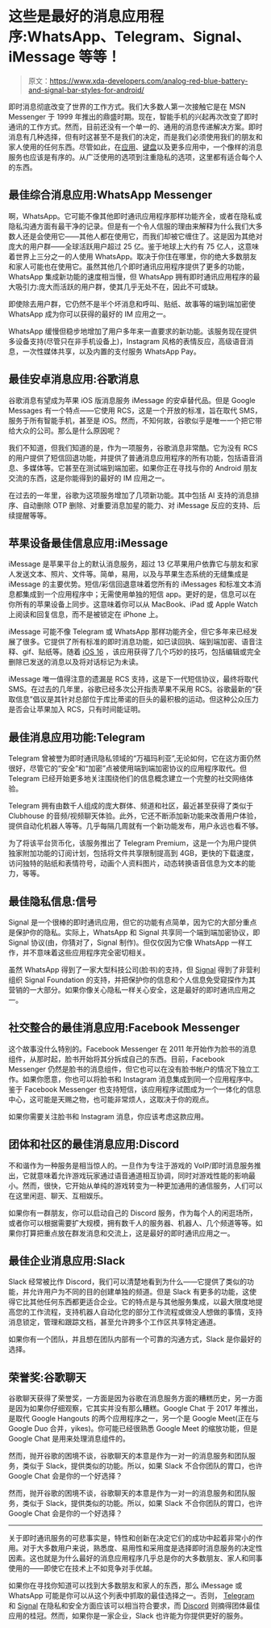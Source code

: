 # 这些是最好的消息应用程序:WhatsApp、Telegram、Signal、iMessage 等等！

> 原文：<https://www.xda-developers.com/analog-red-blue-battery-and-signal-bar-styles-for-android/>

即时消息彻底改变了世界的工作方式。我们大多数人第一次接触它是在 MSN Messenger 于 1999 年推出的鼎盛时期。现在，智能手机的兴起再次改变了即时通讯的工作方式。然而，目前还没有一个单一的、通用的消息传递解决方案。即时消息有几种选择，但有时这甚至不是我们的决定，而是我们必须使用我们的朋友和家人使用的任何东西。尽管如此，在[应用](https://www.xda-developers.com/best-android-apps/)、[键盘](https://www.xda-developers.com/best-android-keyboard/)以及更多应用中，一个像样的消息服务也应该是有序的。从广泛使用的选项到注重隐私的选项，这里都有适合每个人的东西。

## 最佳综合消息应用:WhatsApp Messenger

啊，WhatsApp。它可能不像其他即时通讯应用程序那样功能齐全，或者在隐私或隐私沟通方面有最干净的记录。但是有一个令人信服的理由来解释为什么我们大多数人还是会使用它——其他人都在使用它，而我们却被它缠住了。这是因为其绝对庞大的用户群——全球活跃用户超过 25 亿。鉴于地球上大约有 75 亿人，这意味着世界上三分之一的人使用 WhatsApp。取决于你住在哪里，你的绝大多数朋友和家人可能也在使用它。虽然其他几个即时通讯应用程序提供了更多的功能，WhatsApp 集成新功能的速度相当慢，但 WhatsApp 拥有即时通讯应用程序的最大吸引力:庞大而活跃的用户群，使其几乎无处不在，因此不可或缺。

即使除去用户群，它仍然不是半个坏消息和呼叫、贴纸、故事等的端到端加密使 WhatsApp 成为你可以获得的最好的 IM 应用之一。

WhatsApp 缓慢但稳步地增加了用户多年来一直要求的新功能。该服务现在提供多设备支持(尽管只在非手机设备上)，Instagram 风格的表情反应，高级语音消息，一次性媒体共享，以及内置的支付服务 WhatsApp Pay。

## 最佳安卓消息应用:谷歌消息

谷歌消息有望成为苹果 iOS 版消息服务 iMessage 的安卓替代品。但是 Google Messages 有一个特点——它使用 RCS，这是一个开放的标准，旨在取代 SMS，服务于所有智能手机，甚至是 iOS。然而，不知何故，谷歌似乎是唯一一个把它带给大众的公司。那么是什么原因呢？

我们不知道，但我们知道的是，作为一项服务，谷歌消息非常酷。它为没有 RCS 的用户提供了短信回退功能，并提供了普通消息应用程序的所有功能，包括语音消息、多媒体等。它甚至在测试端到端加密。如果你正在寻找与你的 Android 朋友交流的东西，这是你能得到的最好的 IM 应用之一。

在过去的一年里，谷歌为这项服务增加了几项新功能。其中包括 AI 支持的消息排序、自动删除 OTP 删除、对重要消息加星的能力、对 iMessage 反应的支持、后续提醒等等。

## 苹果设备最佳信息应用:iMessage

iMessage 是苹果平台上的默认消息服务，超过 13 亿苹果用户依靠它与朋友和家人发送文本、照片、文件等。简单，易用，以及与苹果生态系统的无缝集成是 iMessage 的主要优势。短信/彩信回退意味着您所有的 iMessages 和标准文本消息都集成到一个应用程序中；无需使用单独的短信 app。更好的是，信息可以在你所有的苹果设备上同步。这意味着你可以从 MacBook、iPad 或 Apple Watch 上阅读和回复信息，而不是被锁定在 iPhone 上。

iMessage 可能不像 Telegram 或 WhatsApp 那样功能齐全，但它多年来已经发展了很多。它提供了所有标准的即时消息功能，如已读回执、端到端加密、语音注释、gif、贴纸等。随着 [iOS 16](https://www.xda-developers.com/ios-16/) ，该应用获得了几个巧妙的技巧，包括编辑或完全删除已发送的消息以及将对话标记为未读。

iMessage 唯一值得注意的遗漏是 RCS 支持，这是下一代短信协议，最终将取代 SMS。在过去的几年里，谷歌已经多次公开指责苹果不采用 RCS。谷歌最新的“获取信息”倡议是其针对总部位于库比蒂诺的巨头的最积极的运动。但这种公众压力是否会让苹果加入 RCS，只有时间能证明。

## 最佳消息应用功能:Telegram

Telegram 曾被誉为即时通讯隐私领域的“万福玛利亚”,无论如何，它在这方面仍然很好，尽管它的“安全”和“加密”点被使用端到端加密协议的应用程序取代。但 Telegram 已经开始更多地关注围绕他们的信息概念建立一个完整的社交网络体验。

Telegram 拥有由数千人组成的庞大群体、频道和社区，最近甚至获得了类似于 Clubhouse 的音频/视频聊天体验。此外，它还不断添加新功能来改善用户体验，提供自动化机器人等等。几乎每隔几周就有一个新功能发布，用户永远也看不够。

为了将该平台货币化，该服务推出了 Telegram Premium，这是一个为用户提供独家附加功能的订阅计划，包括将文件共享限制提高到 4GB，更快的下载速度，访问独特的贴纸和表情符号，动画个人资料图片，动态转换语音信息为文本的能力，等等。

## 最佳隐私信息:信号

Signal 是一个很棒的即时通讯应用，但它的功能有点简单，因为它的大部分重点是保护你的隐私。实际上，WhatsApp 和 Signal 共享同一个端到端加密协议，即 Signal 协议(由，你猜对了，Signal 制作)。但仅仅因为它像 WhatsApp 一样工作，并不意味着这些应用程序完全密切相关。

虽然 WhatsApp 得到了一家大型科技公司(脸书)的支持，但 [Signal](https://www.xda-developers.com/signal/) 得到了非营利组织 Signal Foundation 的支持，并把保护你的信息和个人信息免受窥探作为其营销的一大部分。如果你像关心隐私一样关心安全，这是最好的即时通讯应用之一。

## 社交整合的最佳消息应用:Facebook Messenger

这个故事没什么特别的。Facebook Messenger 在 2011 年开始作为脸书的消息组件，从那时起，脸书开始将其分拆成自己的东西。目前，Facebook Messenger 仍然是脸书的消息组件，但它也可以在没有脸书帐户的情况下独立工作。如果你愿意，你也可以将脸书和 Instagram 消息集成到同一个应用程序中。鉴于 Facebook Messenger 也支持短信，该应用程序试图成为一个一体化的信息中心，这可能是天赐之物，也可能非常烦人，这取决于你的观点。

如果你需要关注脸书和 Instagram 消息，你应该考虑这款应用。

## 团体和社区的最佳消息应用:Discord

不和谐作为一种服务是相当惊人的。一旦作为专注于游戏的 VoIP/即时消息服务推出，它就意味着允许游戏玩家通过语音通道相互协调，同时对游戏性能的影响最小。然而，很快，它开始从单纯的游戏转变为一种更加通用的通信服务，人们可以在这里闲逛、聊天、互相娱乐。

如果你有一群朋友，你可以启动自己的 Discord 服务，作为每个人的闲逛场所，或者你可以根据需要扩大规模，拥有数千人的服务器、机器人、几个频道等等。如果你打算把重点放在群发消息和交流上，这是最好的即时通讯应用之一。

## 最佳企业消息应用:Slack

Slack 经常被比作 Discord，我们可以清楚地看到为什么——它提供了类似的功能，并允许用户为不同的目的创建单独的频道。但是 Slack 有更多的功能，这使得它比其他任何东西都更适合企业。它的特点是与其他服务集成，以最大限度地提高您的工作流程，支持机器人自动化您的部分工作流程或做没人想做的事情，支持消息锁定，管理和跟踪文档，甚至允许跨多个工作区共享特定通道。

如果你有一个团队，并且想在团队内部有一个可靠的沟通方式，Slack 是你最好的选择。

## 荣誉奖:谷歌聊天

谷歌聊天获得了荣誉奖，一方面是因为谷歌在消息服务方面的糟糕历史，另一方面是因为如果你仔细观察，它其实并没有那么糟糕。Google Chat 于 2017 年推出，是取代 Google Hangouts 的两个应用程序之一，另一个是 Google Meet(正在与 Google Duo 合并，yikes)。你可能已经很熟悉 Google Meet 的缩放功能，但是 Google Chat 是用来处理消息组件的。

然而，抛开谷歌的困境不谈，谷歌聊天的本意是作为一对一的消息服务和团队服务，类似于 Slack，提供类似的功能。所以，如果 Slack 不合你团队的胃口，也许 Google Chat 会是你的一个好选择？

然而，抛开谷歌的困境不谈，谷歌聊天的本意是作为一对一的消息服务和团队服务，类似于 Slack，提供类似的功能。所以，如果 Slack 不合你团队的胃口，也许 Google Chat 会是你的一个好选择？

* * *

关于即时通讯服务的可悲事实是，特性和创新在决定它们的成功中起着非常小的作用。对于大多数用户来说，熟悉度、易用性和采用度是选择即时消息服务的决定性因素。这也就是为什么最好的消息应用程序几乎总是你的大多数朋友、家人和同事使用的——即使它在技术上不如竞争对手优越。

如果你在寻找你知道可以找到大多数朋友和家人的东西，那么 iMessage 或 WhatsApp 可能是你可以从这个列表中抓取的最佳选择之一。否则， [Telegram](https://play.google.com/store/apps/details?id=org.telegram.messenger) 和 [Signal](https://play.google.com/store/apps/details?id=org.thoughtcrime.securesms) 在隐私和安全方面应该可以相当符合要求，而 [Discord](https://play.google.com/store/apps/details?id=com.discord) 则摘得团体最佳应用的桂冠。然而，如果你是一家企业，Slack 也许能为你提供更好的服务。